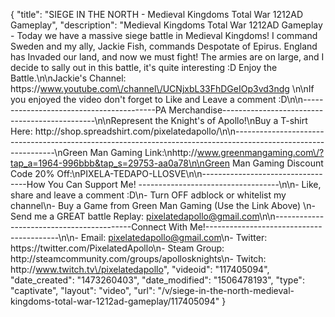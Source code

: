 {
    "title": "SIEGE IN THE NORTH - Medieval Kingdoms Total War 1212AD Gameplay",
    "description": "Medieval Kingdoms Total War 1212AD Gameplay - Today we have a massive siege battle in Medieval Kingdoms!  I command Sweden and my ally, Jackie Fish, commands Despotate of Epirus.  England has Invaded our land, and now we must fight!  The armies are on large, and I decide to sally out in this battle, it's quite interesting :D  Enjoy the Battle.\n\nJackie's Channel: https:\/\/www.youtube.com\/channel\/UCNjxbL33FhDGeIOp3vd3ndg \n\nIf you enjoyed the video don't forget to Like and Leave a comment :D\n\n-----------------------------------------PA Merchandise----------------------------------------------\n\nRepresent the Knight's of Apollo!\nBuy a T-shirt Here: http:\/\/shop.spreadshirt.com\/pixelatedapollo\/\n\n---------------------------------------------------------------------------------------------------------------\nGreen Man Gaming Link:\nhttp:\/\/www.greenmangaming.com\/?tap_a=1964-996bbb&tap_s=29753-aa0a78\n\nGreen Man Gaming Discount Code 20% Off:\nPIXELA-TEDAPO-LLOSVE\n\n----------------------------------How You Can Support Me! -----------------------------------\n\n- Like, share and leave a comment :D\n- Turn OFF adblock or whitelist my channel\n- Buy a Game from Green Man Gaming (Use the Link Above) \n- Send me a GREAT battle Replay: pixelatedapollo@gmail.com\n\n------------------------------------------Connect With Me!-----------------------------------------\n\n- Email: pixelatedapollo@gmail.com\n- Twitter: https:\/\/twitter.com\/PixelatedApollo\n- Steam Group:  http:\/\/steamcommunity.com\/groups\/apollosknights\n- Twitch: http:\/\/www.twitch.tv\/pixelatedapollo",
    "videoid": "117405094",
    "date_created": "1473260403",
    "date_modified": "1506478193",
    "type": "captivate",
    "layout": "video",
    "url": "\/v\/siege-in-the-north-medieval-kingdoms-total-war-1212ad-gameplay\/117405094"
}